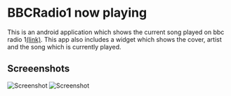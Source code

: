 # BBCRadio1 now playing

This is an android application which shows the current song played on bbc radio 1[(link)](http://www.bbc.co.uk/radio/player/bbc_radio_one#). This app also includes a widget which shows the cover, artist and the song which is currently played.

## Screeenshots

![Screenshot](https://raw.githubusercontent.com/mrwonderman/BBCRadio1-NowPlaying/master/images/device-2015-02-22-151739.png)
![Screenshot](https://raw.githubusercontent.com/mrwonderman/BBCRadio1-NowPlaying/master/images/device-2015-02-22-151812.png)
